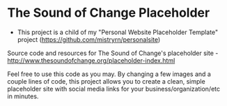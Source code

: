 The Sound of Change Placeholder
================

* This project is a child of my "Personal Website Placeholder Template" project (https://github.com/mistryrn/personalsite)

Source code and resources for The Sound of Change's placeholder site - http://www.thesoundofchange.org/placeholder-index.html

Feel free to use this code as you may. By changing a few images and a couple lines of code, this project allows you to create a clean, simple placeholder site with social media links for your business/organization/etc in minutes.
